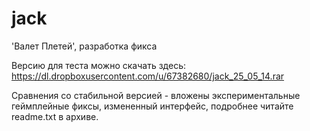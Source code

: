 jack
====

'Валет Плетей', разработка фикса

Версию для теста можно скачать здесь: https://dl.dropboxusercontent.com/u/67382680/jack_25_05_14.rar

Сравнения со стабильной версией - вложены экспериментальные геймплейные фиксы, измененный интерфейс, подробнее читайте readme.txt в архиве.
